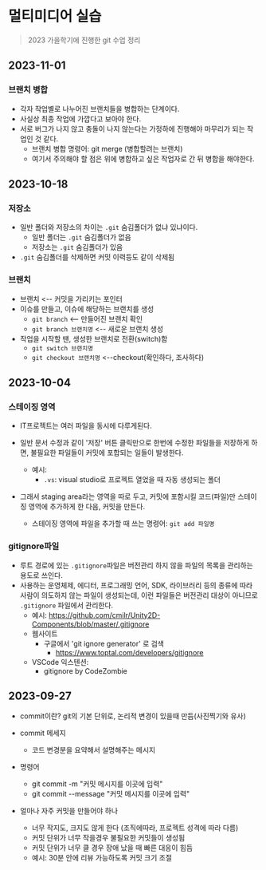 # 멀티미디어 실습

> 2023 가을학기에 진행한 git 수업 정리

## 2023-11-01
### 브랜치 병합
- 각자 작업별로 나누어진 브랜치들을 병합하는 단계이다.
- 사실상 최종 작업에 가깝다고 보아야 한다.
- 서로 버그가 나지 않고 충돌이 나지 않는다는 가정하에 진행해야 마무리가 되는 작업인 것 같다.
  - 브랜치 병합 명령어: git merge (병합할려는 브랜치)
  - 여기서 주의해야 할 점은 위에 병합하고 싶은 작업자로 간 뒤 병합을 해야한다.

## 2023-10-18
### 저장소
- 일반 폴더와 저장소의 차이는 `.git` 숨김폴더가 없냐 있냐이다.
  - 일반 폴더는 `.git` 숨김폴더가 없음
  - 저장소는 `.git` 숨김폴더가 있음
- `.git` 숨김폴더를 삭제하면 커밋 이력등도 같이 삭제됨

### 브랜치
- 브랜치 <-- 커밋을 가리키는 포인터
- 이슈를 만들고, 이슈에 해당하는 브랜치를 생성
  - `git branch` <-- 만들어진 브랜치 확인 
  - `git branch 브랜치명` <-- 새로운 브랜치 생성
- 작업을 시작할 땐, 생성한 브랜치로 전환(switch)함
  - `git switch 브랜치명`
  - `git checkout 브랜치명` <--checkout(확인하다, 조사하다)


## 2023-10-04
### 스테이징 영역
- IT프로젝트는 여러 파일을 동시에 다루게된다.

- 일반 문서 수정과 같이 '저장' 버튼 클릭만으로 한번에 수정한 파일들을 저장하게 하면, 불필요한 파일들이 커밋에 포합되는 일들이 발생한다.
  - 예시:
    - `.vs`: visual studio로 프로젝트 열었을 때 자동 생성되는 폴더    
- 그래서 staging area라는 영역을 따로 두고, 커밋에 포함시킬 코드(파일)만 스테이징 영역에 추가하게 한 다음, 커밋을 만든다.
  - 스테이징 영역에 파일을 추가할 때 쓰는 명령어: `git add 파일명`
### gitignore파일
-   루트 경로에 있는 `.gitignore`파일은 버전관리 하지 않을 파일의 목록을 관리하는 용도로 쓰인다.
- 사용하는 운영체제, 에디터, 프로그래밍 언어, SDK, 라이브러리 등의 종류에 따라 사람이 의도하지 않는 파일이 생성되는데, 이런 파일들은 버전관리 대상이 아니므로 `.gitignore` 파일에서 관리한다.
  - 예시: https://github.com/cmilr/Unity2D-Components/blob/master/.gitignore
  - 웹사이트
    - 구글에서 'git ignore generator' 로 검색
      - https://www.toptal.com/developers/gitignore
  - VSCode 익스텐션:
    - gitignore by CodeZombie

## 2023-09-27
- commit이란? git의 기본 단위로, 논리적 변경이 있을때 만듬(사진찍기와 유사)

- commit 메세지
  - 코드 변경분을 요약해서 설명해주는 메시지
- 명령어
  - git commit -m "커밋 메시지를 이곳에 입력"
  - git commit --message "커밋 메시지를 이곳에 입력"
- 얼마나 자주 커밋을 만들어야 하나
  - 너무 작지도, 크지도 않게 한다 (조직에따라, 프로젝트 성격에 따라 다름)
  - 커밋 단위가 너무 작을경우 불필요한 커밋들이 생성됨
  - 커밋 단위가 너무 클 경우 장애 났을 때 빠른 대응이 힘듬
  - 예시: 30분 안에 리뷰 가능하도록 커밋 크기 조절